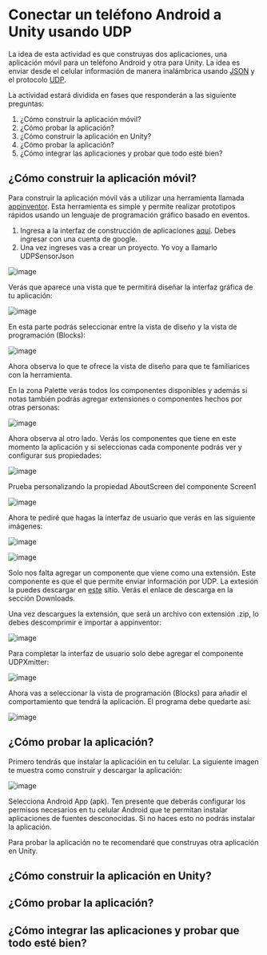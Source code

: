 # Conectar un teléfono Android a Unity usando UDP

La idea de esta actividad es que construyas dos aplicaciones, una aplicación móvil para un teléfono Android y otra para Unity. La idea es enviar desde el celular información de manera inalámbrica usando [JSON](https://en.wikipedia.org/wiki/JSON) y el protocolo [UDP](https://en.wikipedia.org/wiki/User_Datagram_Protocol). 

La actividad estará dividida en fases que responderán a las siguiente preguntas:

1. ¿Cómo construir la aplicación móvil?
2. ¿Cómo probar la aplicación?
3. ¿Cómo construir la aplicación en Unity?
4. ¿Cómo probar la aplicación?
5. ¿Cómo integrar las aplicaciones y probar que todo esté bien?

## ¿Cómo construir la aplicación móvil?

Para construir la aplicación móvil vás a utilizar una herramienta llamada [appinventor](https://appinventor.mit.edu/). Esta herramienta es simple y permite realizar prototipos rápidos usando un lenguaje de programación gráfico basado en eventos.

1. Ingresa a la interfaz de construcción de aplicaciones [aquí](http://ai2.appinventor.mit.edu/). Debes ingresar con una cuenta de google.
2. Una vez ingreses vas a crear un proyecto. Yo voy a llamarlo UDPSensorJson

![image](https://user-images.githubusercontent.com/2473101/225294152-8cde6c15-74cd-4bc8-8d60-bbd4e9646663.png)

Verás que aparece una vista que te permitirá diseñar la interfaz gráfica de tu aplicación:

![image](https://user-images.githubusercontent.com/2473101/225294571-ef982bca-d191-401f-a243-a8ad1d516f8e.png)

En esta parte podrás seleccionar entre la vista de diseño y la vista de programación (Blocks):

![image](https://user-images.githubusercontent.com/2473101/225294720-8b985e60-ed59-4eba-9fe1-16d81bdfea60.png)

Ahora observa lo que te ofrece la vista de diseño para que te familiarices con la herramienta.

En la zona Palette verás todos los componentes disponibles y además si notas también podrás agregar extensiones o componentes hechos por otras personas:

![image](https://user-images.githubusercontent.com/2473101/225295260-3dcbd255-faed-4bd6-9d33-06e7edfd2358.png)

Ahora observa al otro lado. Verás los componentes que tiene en este momento la aplicación y si seleccionas cada componente podrás ver y configurar sus propiedades:

![image](https://user-images.githubusercontent.com/2473101/225295633-1bba1019-1269-458e-a2dd-09baf9e5dcb9.png)

Prueba personalizando la propiedad AboutScreen del componente Screen1

![image](https://user-images.githubusercontent.com/2473101/225295883-baff7914-64d9-48b5-822c-19497356ff5d.png)

Ahora te pediré que hagas la interfaz de usuario que verás en las siguiente imágenes:

![image](https://user-images.githubusercontent.com/2473101/225300241-14b0b7a9-67a8-4ec5-ae9b-2074342a5483.png)

![image](https://user-images.githubusercontent.com/2473101/225300548-c5f7612b-7de8-41dc-931f-ad178d1fec4d.png)

Solo nos falta agregar un componente que viene como una extensión. Este componente es que el que permite enviar información por UDP. La extesión la puedes descargar en [este](http://ullisroboterseite.de/android-AI2-UDP-en.html) sitio. Verás el enlace de descarga en la sección Downloads.

Una vez descargues la extensión, que será un archivo con extensión .zip, lo debes descomprimir e importar a appinventor:

![image](https://user-images.githubusercontent.com/2473101/225302598-d7b56caf-c6b4-487d-8821-09f46b2e29e2.png)

Para completar la interfaz de usuario solo debe agregar el componente UDPXmitter:

![image](https://user-images.githubusercontent.com/2473101/225302743-7b7d179d-3479-4d98-8ca0-5524da4e5551.png)

Ahora vas a seleccionar la vista de programación (Blocks) para añadir el comportamiento que tendrá la aplicación. El programa debe quedarte así:

![image](https://user-images.githubusercontent.com/2473101/225316163-dedc2071-456b-45c8-8be9-62fc5585dcc8.png)


## ¿Cómo probar la aplicación?

Primero tendrás que instalar la aplicacióin en tu celular. La siguiente imagen te muestra como construir y descargar la aplicación:

![image](https://user-images.githubusercontent.com/2473101/225316717-1a651530-5dee-4471-b7ff-531f054df171.png)

Selecciona Android App (apk). Ten presente que deberás configurar los permisos necesarios en tu celular Android que te permitan instalar aplicaciones de fuentes desconocidas. Si no haces esto no podrás instalar la aplicación.

Para probar la aplicación no te recomendaré que construyas otra aplicación en Unity. 



## ¿Cómo construir la aplicación en Unity?

## ¿Cómo probar la aplicación?

## ¿Cómo integrar las aplicaciones y probar que todo esté bien?
